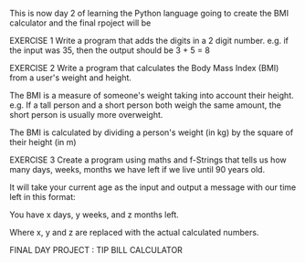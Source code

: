 This is now day 2 of learning the Python language
going to create the BMI calculator
and the final rpoject will be 

EXERCISE 1
Write a program that adds the digits in a 2 digit number. e.g. if the input was 35, then the output should be 3 + 5 = 8

EXERCISE 2
Write a program that calculates the Body Mass Index (BMI) from a user's weight and height.

The BMI is a measure of someone's weight taking into account their height. e.g. If a tall person and a short person both weigh the same amount, the short person is usually more overweight.

The BMI is calculated by dividing a person's weight (in kg) by the square of their height (in m)

EXERCISE 3
Create a program using maths and f-Strings that tells us how many days, weeks, months we have left if we live until 90 years old.

It will take your current age as the input and output a message with our time left in this format:

You have x days, y weeks, and z months left.

Where x, y and z are replaced with the actual calculated numbers.


FINAL DAY PROJECT : TIP BILL CALCULATOR

